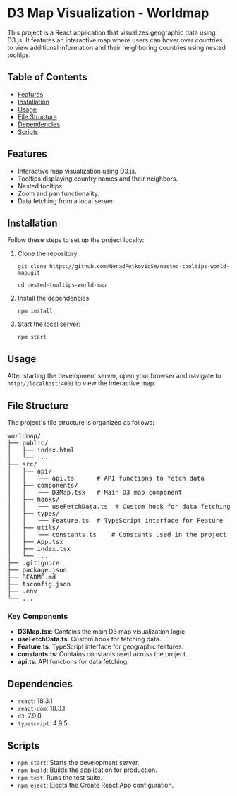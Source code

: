 # D3 Map Visualization - Worldmap

This project is a React application that visualizes geographic data using D3.js. It features an interactive map where users can hover over countries to view additional information and their neighboring countries using nested tooltips.

## Table of Contents
- [Features](#features)
- [Installation](#installation)
- [Usage](#usage)
- [File Structure](#file-structure)
- [Dependencies](#dependencies)
- [Scripts](#scripts)

## Features
- Interactive map visualization using D3.js.
- Tooltips displaying country names and their neighbors.
- Nested tooltips
- Zoom and pan functionality.
- Data fetching from a local server.

## Installation
Follow these steps to set up the project locally:

1. Clone the repository:
   
   `git clone https://github.com/NenadPetkovicSW/nested-tooltips-world-map.git`
   
   `cd nested-tooltips-world-map`

2. Install the dependencies:
   
   `npm install`

3. Start the local server:
   
   `npm start`


## Usage
After starting the development server, open your browser and navigate to `http://localhost:4001` to view the interactive map.

## File Structure
The project's file structure is organized as follows:

<pre>
worldmap/
├── public/
│   ├── index.html
│   └── ...
├── src/
│   ├── api/
│   │   └── api.ts      # API functions to fetch data
│   ├── components/
│   │   └── D3Map.tsx   # Main D3 map component
│   ├── hooks/
│   │   └── useFetchData.ts  # Custom hook for data fetching
│   ├── types/
│   │   └── Feature.ts  # TypeScript interface for Feature
│   ├── utils/
│   │   └── constants.ts    # Constants used in the project
│   ├── App.tsx
│   ├── index.tsx
│   └── ...
├── .gitignore
├── package.json
├── README.md
├── tsconfig.json
├── .env
└── ...
</pre>


### Key Components
- **D3Map.tsx**: Contains the main D3 map visualization logic.
- **useFetchData.ts**: Custom hook for fetching data.
- **Feature.ts**: TypeScript interface for geographic features.
- **constants.ts**: Contains constants used across the project.
- **api.ts**: API functions for data fetching.

## Dependencies
- `react`: 18.3.1
- `react-dom`: 18.3.1
- `d3`: 7.9.0
- `typescript`: 4.9.5

## Scripts
- `npm start`: Starts the development server.
- `npm build`: Builds the application for production.
- `npm test`: Runs the test suite.
- `npm eject`: Ejects the Create React App configuration.

